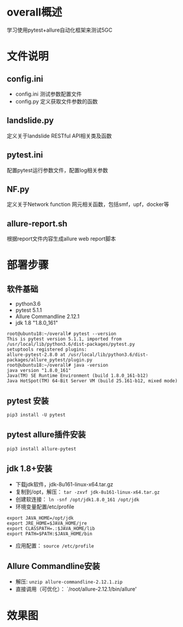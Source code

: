 # overall概述
学习使用pytest+allure自动化框架来测试5GC

# 文件说明   
## config.ini
- config.ini 测试参数配置文件
- config.py 定义获取文件参数的函数

## landslide.py
定义关于landslide RESTful API相关类及函数

## pytest.ini
配置pytest运行参数文件，配置log相关参数

## NF.py
定义关于Network function 网元相关函数，包括smf，upf，docker等

## allure-report.sh
根据report文件内容生成allure web report脚本

# 部署步骤
## 软件基础
- python3.6
- pytest 5.1.1
- Allure Commandline 2.12.1
- jdk 1.8 "1.8.0_161"

```
root@ubuntu18:~/overall# pytest --version
This is pytest version 5.1.1, imported from /usr/local/lib/python3.6/dist-packages/pytest.py
setuptools registered plugins:
allure-pytest-2.8.0 at /usr/local/lib/python3.6/dist-packages/allure_pytest/plugin.py
root@ubuntu18:~/overall# java -version
java version "1.8.0_161"
Java(TM) SE Runtime Environment (build 1.8.0_161-b12)
Java HotSpot(TM) 64-Bit Server VM (build 25.161-b12, mixed mode)
```
## pytest 安装
```
pip3 install -U pytest
```
## pytest allure插件安装
```
pip3 install allure-pytest
```  
## jdk 1.8+安装
- 下载jdk软件，jdk-8u161-linux-x64.tar.gz
- 复制到/opt，解压： `tar -zxvf jdk-8u161-linux-x64.tar.gz`  
- 创建软连接： `ln -snf /opt/jdk1.8.0_161 /opt/jdk`  
- 环境变量配置/etc/profile  
```
export JAVA_HOME=/opt/jdk
export JRE_HOME=$JAVA_HOME/jre
export CLASSPATH=.:$JAVA_HOME/lib
export PATH=$PATH:$JAVA_HOME/bin
```
- 应用配置： `source /etc/profile`  
## Allure Commandline安装
- 解压: `unzip allure-commandline-2.12.1.zip`
- 直接调用（可优化）： `/root/allure-2.12.1/bin/allure'

# 效果图

